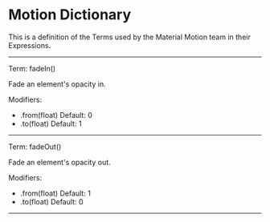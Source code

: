 # Motion Dictionary

This is a definition of the Terms used by the Material Motion team in their Expressions.

---

Term: fadeIn()

Fade an element's opacity in.

Modifiers:

- .from(float) Default: 0
- .to(float)   Default: 1

---

Term: fadeOut()

Fade an element's opacity out.

Modifiers:

- .from(float) Default: 1
- .to(float)   Default: 0

---
